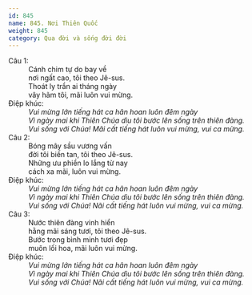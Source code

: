 ```yaml
---
id: 845
name: 845. Nơi Thiên Quốc
weight: 845
category: Qua đời và sống đời đời
---
```

<dl><dt>Câu 1:</dt><dd data-verse="1">Cánh chim tự do bay về <br/>nơi ngất cao, tôi theo Jê-sus. <br/>Thoát ly trần ai tháng ngày <br/>vây hãm tôi, mãi luôn vui mừng. </dd><dt>Điệp khúc:</dt><dd data-chorus="1"><em>Vui mừng lớn tiếng hát ca hân hoan luôn đêm ngày <br/>Vì ngày mai khi Thiên Chúa dìu tôi bước lên sống trên thiên đàng. <br/>Vui sống với Chúa! Mãi cất tiếng hát luôn vui mừng, vui ca mừng.</em></dd><dt>Câu 2:</dt><dd data-verse="2">Bóng mây sầu vương vấn <br/>đời tôi biến tan, tôi theo Jê-sus. <br/>Những ưu phiền lo lắng từ nay <br/>cách xa mãi, luôn vui mừng. </dd><dt>Điệp khúc:</dt><dd data-chorus="1"><em>Vui mừng lớn tiếng hát ca hân hoan luôn đêm ngày <br/>Vì ngày mai khi Thiên Chúa dìu tôi bước lên sống trên thiên đàng. <br/>Vui sống với Chúa! Nãi cất tiếng hát luôn vui mừng, vui ca mừng. </em></dd><dt>Câu 3:</dt><dd data-verse="3">Nước thiên đàng vinh hiển <br/>hằng mãi sáng tươi, tôi theo Jê-sus. <br/>Bước trong bình minh tươi đẹp <br/>muôn lối hoa, mãi luôn vui mừng. </dd><dt>Điệp khúc:</dt><dd data-chorus="1"><em>Vui mừng lớn tiếng hát ca hân hoan luôn đêm ngày <br/>Vì ngày mai khi Thiên Chúa dìu tôi bước lên sống trên thiên đàng. <br/>Vui sống với Chúa! Nãi cất tiếng hát luôn vui mừng, vui ca mừng. </em></dd></dl>
